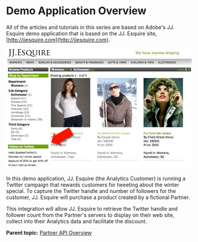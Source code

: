 # Demo Application Overview

 

All of the articles and tutorials in this series are based on Adobe's JJ. Esquire demo application that is based on the JJ. Esquire site, [http://jjesquire.com](http://jjesquire.com).

![](graphics/jjesquire.jpg)

In this demo application, JJ. Esquire (the Analytics Customer) is running a Twitter campaign that rewards customers for tweeting about the winter special. To capture the Twitter handle and number of followers for the customer, JJ. Esquire will purchase a product created by a fictional Partner.

This integration will allow JJ. Esquire to retrieve the Twitter handle and follower count from the Partner's servers to display on their web site, collect into their Analytics data and facilitate the discount.

**Parent topic:** [Partner API Overview](c_tutorials.md)

